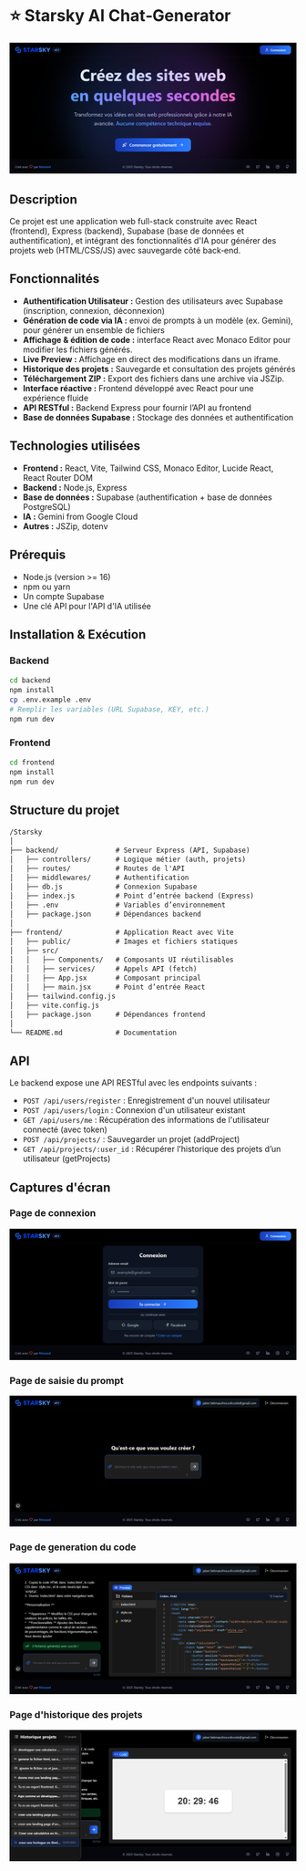 # ⭐ Starsky AI Chat‑Generator

![Starsky](screenshots/home.png)

## Description
Ce projet est une application web full-stack construite avec React (frontend), Express (backend), Supabase (base de données et authentification), et intégrant des fonctionnalités d'IA pour générer des projets web (HTML/CSS/JS) avec sauvegarde côté back‑end.

## Fonctionnalités
* **Authentification Utilisateur :** Gestion des utilisateurs avec Supabase (inscription, connexion, déconnexion)
* **Génération de code via IA :** envoi de prompts à un modèle (ex. Gemini), pour générer un ensemble de fichiers
* **Affichage & édition de code :** interface React avec Monaco Editor pour modifier les fichiers générés.
* **Live Preview :** Affichage en direct des modifications dans un iframe.
* **Historique des projets :** Sauvegarde et consultation des projets générés
* **Téléchargement ZIP :** Export des fichiers dans une archive via JSZip.
* **Interface réactive :** Frontend développé avec React pour une expérience fluide
* **API RESTful :** Backend Express pour fournir l’API au frontend
* **Base de données Supabase :** Stockage des données et authentification

## Technologies utilisées
* **Frontend :** React, Vite, Tailwind CSS, Monaco Editor, Lucide React, React Router DOM
* **Backend :** Node.js, Express
* **Base de données :** Supabase (authentification + base de données PostgreSQL)
* **IA :** Gemini from Google Cloud
* **Autres :** JSZip, dotenv

## Prérequis
* Node.js (version >= 16)
* npm ou yarn
* Un compte Supabase
* Une clé API pour l'API d'IA utilisée

## Installation & Exécution

### Backend
```bash
cd backend
npm install
cp .env.example .env
# Remplir les variables (URL Supabase, KEY, etc.)
npm run dev
```

### Frontend
```bash
cd frontend
npm install
npm run dev
```
## Structure du projet
```
/Starsky
│
├── backend/              # Serveur Express (API, Supabase)
│   ├── controllers/      # Logique métier (auth, projets)
│   ├── routes/           # Routes de l'API
│   ├── middlewares/      # Authentification
│   ├── db.js             # Connexion Supabase
│   ├── index.js          # Point d’entrée backend (Express)
│   ├── .env              # Variables d’environnement
│   ├── package.json      # Dépendances backend
│
├── frontend/             # Application React avec Vite
│   ├── public/           # Images et fichiers statiques
│   ├── src/
│   │   ├── Components/   # Composants UI réutilisables
│   │   ├── services/     # Appels API (fetch)
│   │   ├── App.jsx       # Composant principal
│   │   ├── main.jsx      # Point d’entrée React
│   ├── tailwind.config.js
│   ├── vite.config.js
│   ├── package.json      # Dépendances frontend
│
└── README.md             # Documentation
```

## API

Le backend expose une API RESTful avec les endpoints suivants :

- `POST /api/users/register` : Enregistrement d'un nouvel utilisateur
- `POST /api/users/login` : Connexion d'un utilisateur existant
- `GET /api/users/me` : Récupération des informations de l'utilisateur connecté (avec token)
- `POST /api/projects/` : Sauvegarder un projet (addProject)
- `GET /api/projects/:user_id` : Récupérer l’historique des projets d’un utilisateur (getProjects)

## Captures d'écran

### Page de connexion
![Page de connexion](screenshots/connexion.png)

### Page de saisie du prompt
![Page de saisie du prompt](screenshots/prompt.png)

### Page de generation du code
![Page de generation](screenshots/generate.png)

### Page d'historique des projets
![Page historique](screenshots/history.png)
